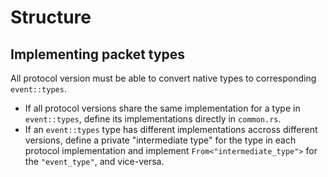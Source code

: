 # Structure

## Implementing packet types

All protocol version must be able to convert native types to corresponding `event::types`.

- If all protocol versions share the same implementation for a type in `event::types`, define its implementations directly in `common.rs`.
- If an `event::types` type has different implementations accross different versions, define a private "intermediate type" for the type in each protocol implementation and implement `From<"intermediate_type">` for the `"event_type"`, and vice-versa.
